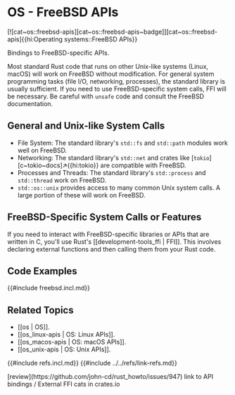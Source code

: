 # OS - FreeBSD APIs

[![cat~os::freebsd-apis][cat~os::freebsd-apis~badge]][cat~os::freebsd-apis]{{hi:Operating systems::FreeBSD APIs}}

Bindings to FreeBSD-specific APIs.

Most standard Rust code that runs on other Unix-like systems (Linux, macOS) will work on FreeBSD without modification. For general system programming tasks (file I/O, networking, processes), the standard library is usually sufficient. If you need to use FreeBSD-specific system calls, FFI will be necessary. Be careful with `unsafe` code and consult the FreeBSD documentation.

## General and Unix-like System Calls

- File System: The standard library's `std::fs` and `std::path` modules work well on FreeBSD.
- Networking: The standard library's `std::net` and crates like [`tokio`][c~tokio~docs]↗{{hi:tokio}} are compatible with FreeBSD.
- Processes and Threads: The standard library's `std::process` and `std::thread` work on FreeBSD.
- `std::os::unix` provides access to many common Unix system calls. A large portion of these will work on FreeBSD.

## FreeBSD-Specific System Calls or Features

If you need to interact with FreeBSD-specific libraries or APIs that are written in C, you'll use Rust's [[development-tools_ffi | FFI]]. This involves declaring external functions and then calling them from your Rust code.

## Code Examples

{{#include freebsd.incl.md}}

## Related Topics

- [[os | OS]].
- [[os_linux-apis | OS: Linux APIs]].
- [[os_macos-apis | OS: macOS APIs]].
- [[os_unix-apis | OS: Unix APIs]].

{{#include refs.incl.md}}
{{#include ../../refs/link-refs.md}}

<div class="hidden">
[review](https://github.com/john-cd/rust_howto/issues/947)
link to API bindings / External FFI cats in crates.io
</div>
